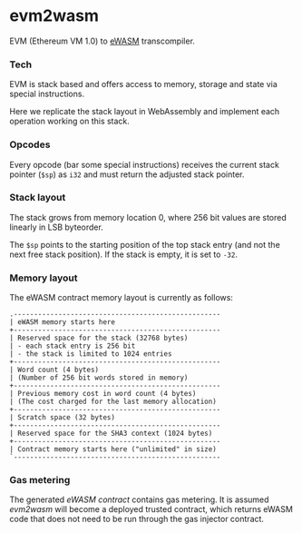 # evm2wasm

EVM (Ethereum VM 1.0) to [eWASM](https://github.com/ethereum/evm2.0-design) transcompiler.

### Tech

EVM is stack based and offers access to memory, storage and state via special instructions.

Here we replicate the stack layout in WebAssembly and implement each operation working on this stack.

### Opcodes

Every opcode (bar some special instructions) receives the current stack pointer (`$sp`) as `i32` and must return the adjusted stack pointer.

### Stack layout

The stack grows from memory location 0, where 256 bit values are stored linearly in LSB byteorder.

The `$sp` points to the starting position of the top stack entry (and not the next free stack position). If the stack is empty, it is set to `-32`.

### Memory layout

The eWASM contract memory layout is currently as follows:

```
.---------------------------------------------------
| eWASM memory starts here
+---------------------------------------------------
| Reserved space for the stack (32768 bytes)
| - each stack entry is 256 bit
| - the stack is limited to 1024 entries
+---------------------------------------------------
| Word count (4 bytes)
| (Number of 256 bit words stored in memory)
+---------------------------------------------------
| Previous memory cost in word count (4 bytes)
| (The cost charged for the last memory allocation)
+---------------------------------------------------
| Scratch space (32 bytes)
+---------------------------------------------------
| Reserved space for the SHA3 context (1024 bytes)
+---------------------------------------------------
| Contract memory starts here ("unlimited" in size)
`---------------------------------------------------
```

### Gas metering

The generated *eWASM contract* contains gas metering. It is assumed *evm2wasm* will become a deployed trusted contract, which returns eWASM code that
does not need to be run through the gas injector contract.
